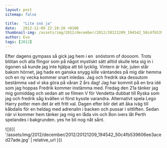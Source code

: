```yaml
---
layout: post
sitemap: false

title:  "Lite snö ja"
date:   2012-12-09 22:10:28 +0100
thumbnail-img: /assets/img/2012/december/2012/20121209_194542_50c4fb539606ee3aced27ade.jpg
author: Eva
tags: [2012]
---
```


Efter dagens gympass så gick jag hem i en  snöstorm of doooom. Trots blötan och alla flingor som på något mystiskt sätt alltid skulle leta sig in i ögonen så kunde jag inte hjälpa att bli lycklig. Vintern är här, julen står bakom hörnet, jag hade en ganska snygg kille väntandes på mig där hemma och en ny vecka kommer snart inledas. Jag och fredrik ska dessutom bestämma vad vi ska göra på våran 2 års dag! Jag har kommit på en bra idé som jag hoppas Fredrik kommer instämma med. Fredag den 21a tänker jag mig gomiddag och sedan att se filmen V för Vendetta dubbat till Ryska som jag och fredrik såg kvällen vi först kysste varandra. Alternativt spela Lego Harry potter men det är ett fritt val. Dagen efter blir det att åka iväg till kåbdalis för en heldag med adrenalin i backen och pussar i sittliften. Sedan när vi kommer hem tänker jag mig en låda vin och Bon ivers låt Perth spelandes i bakgrunden. yes he bli nog nåt sånt.

![]({{ '/assets/img/2012/december/2012/20121209_194542_50c4fb539606ee3aced27ade.jpg'  | relative_url }})


